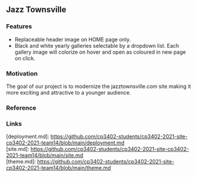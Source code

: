 ## Jazz Townsville

### Features

- Replaceable header image on HOME page only.
- Black and white yearly galleries selectable by a dropdown list. Each gallery image will colorize on hover and open as coloured in new page on click.

### Motivation

The goal of our project is to modernize the jazztownsville.com site making it more exciting and attractive to a younger audience.

### Reference

### Links

[deployment.md]: https://github.com/cp3402-students/cp3402-2021-site-cp3402-2021-team14/blob/main/deployment.md <br>
[site.md]: https://github.com/cp3402-students/cp3402-2021-site-cp3402-2021-team14/blob/main/site.md <br>
[theme.md]: https://github.com/cp3402-students/cp3402-2021-site-cp3402-2021-team14/blob/main/theme.md <br>

